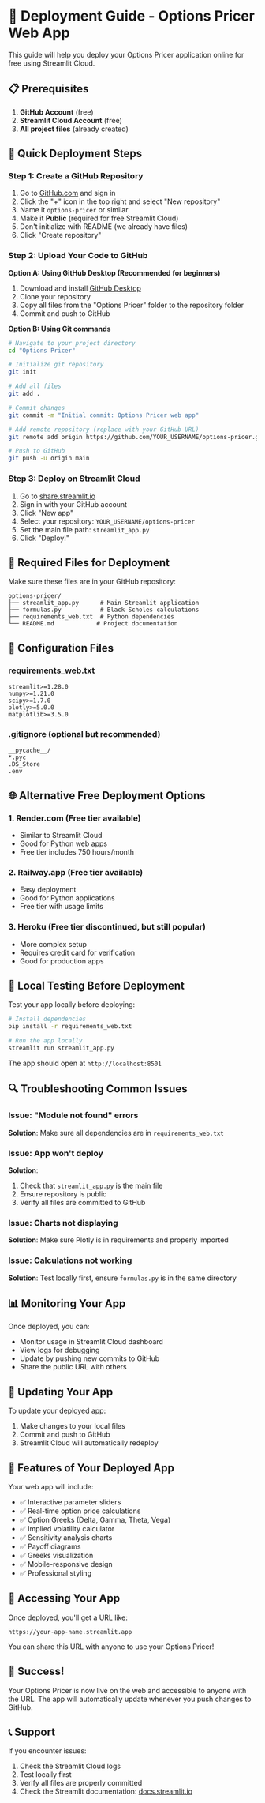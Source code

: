 # 🚀 Deployment Guide - Options Pricer Web App

This guide will help you deploy your Options Pricer application online for free using Streamlit Cloud.

## 📋 Prerequisites

1. **GitHub Account** (free)
2. **Streamlit Cloud Account** (free)
3. **All project files** (already created)

## 🎯 Quick Deployment Steps

### Step 1: Create a GitHub Repository

1. Go to [GitHub.com](https://github.com) and sign in
2. Click the "+" icon in the top right and select "New repository"
3. Name it `options-pricer` or similar
4. Make it **Public** (required for free Streamlit Cloud)
5. Don't initialize with README (we already have files)
6. Click "Create repository"

### Step 2: Upload Your Code to GitHub

**Option A: Using GitHub Desktop (Recommended for beginners)**
1. Download and install [GitHub Desktop](https://desktop.github.com/)
2. Clone your repository
3. Copy all files from the "Options Pricer" folder to the repository folder
4. Commit and push to GitHub

**Option B: Using Git commands**
```bash
# Navigate to your project directory
cd "Options Pricer"

# Initialize git repository
git init

# Add all files
git add .

# Commit changes
git commit -m "Initial commit: Options Pricer web app"

# Add remote repository (replace with your GitHub URL)
git remote add origin https://github.com/YOUR_USERNAME/options-pricer.git

# Push to GitHub
git push -u origin main
```

### Step 3: Deploy on Streamlit Cloud

1. Go to [share.streamlit.io](https://share.streamlit.io)
2. Sign in with your GitHub account
3. Click "New app"
4. Select your repository: `YOUR_USERNAME/options-pricer`
5. Set the main file path: `streamlit_app.py`
6. Click "Deploy!"

## 📁 Required Files for Deployment

Make sure these files are in your GitHub repository:

```
options-pricer/
├── streamlit_app.py      # Main Streamlit application
├── formulas.py           # Black-Scholes calculations
├── requirements_web.txt  # Python dependencies
└── README.md            # Project documentation
```

## 🔧 Configuration Files

### requirements_web.txt
```
streamlit>=1.28.0
numpy>=1.21.0
scipy>=1.7.0
plotly>=5.0.0
matplotlib>=3.5.0
```

### .gitignore (optional but recommended)
```
__pycache__/
*.pyc
.DS_Store
.env
```

## 🌐 Alternative Free Deployment Options

### 1. **Render.com** (Free tier available)
- Similar to Streamlit Cloud
- Good for Python web apps
- Free tier includes 750 hours/month

### 2. **Railway.app** (Free tier available)
- Easy deployment
- Good for Python applications
- Free tier with usage limits

### 3. **Heroku** (Free tier discontinued, but still popular)
- More complex setup
- Requires credit card for verification
- Good for production apps

## 🚀 Local Testing Before Deployment

Test your app locally before deploying:

```bash
# Install dependencies
pip install -r requirements_web.txt

# Run the app locally
streamlit run streamlit_app.py
```

The app should open at `http://localhost:8501`

## 🔍 Troubleshooting Common Issues

### Issue: "Module not found" errors
**Solution**: Make sure all dependencies are in `requirements_web.txt`

### Issue: App won't deploy
**Solution**: 
1. Check that `streamlit_app.py` is the main file
2. Ensure repository is public
3. Verify all files are committed to GitHub

### Issue: Charts not displaying
**Solution**: Make sure Plotly is in requirements and properly imported

### Issue: Calculations not working
**Solution**: Test locally first, ensure `formulas.py` is in the same directory

## 📊 Monitoring Your App

Once deployed, you can:
- Monitor usage in Streamlit Cloud dashboard
- View logs for debugging
- Update by pushing new commits to GitHub
- Share the public URL with others

## 🔄 Updating Your App

To update your deployed app:
1. Make changes to your local files
2. Commit and push to GitHub
3. Streamlit Cloud will automatically redeploy

## 🌟 Features of Your Deployed App

Your web app will include:
- ✅ Interactive parameter sliders
- ✅ Real-time option price calculations
- ✅ Option Greeks (Delta, Gamma, Theta, Vega)
- ✅ Implied volatility calculator
- ✅ Sensitivity analysis charts
- ✅ Payoff diagrams
- ✅ Greeks visualization
- ✅ Mobile-responsive design
- ✅ Professional styling

## 📱 Accessing Your App

Once deployed, you'll get a URL like:
```
https://your-app-name.streamlit.app
```

You can share this URL with anyone to use your Options Pricer!

## 🎉 Success!

Your Options Pricer is now live on the web and accessible to anyone with the URL. The app will automatically update whenever you push changes to GitHub.

## 📞 Support

If you encounter issues:
1. Check the Streamlit Cloud logs
2. Test locally first
3. Verify all files are properly committed
4. Check the Streamlit documentation: [docs.streamlit.io](https://docs.streamlit.io) 